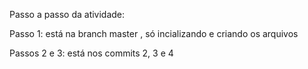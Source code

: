 Passo a passo da atividade:

Passo 1: está na branch master , só incializando e criando os arquivos
   
Passos 2 e 3: está nos commits 2, 3 e 4 
